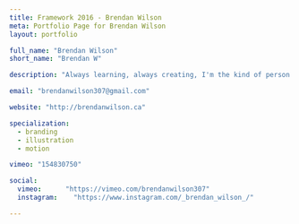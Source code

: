 ```yaml
---
title: Framework 2016 - Brendan Wilson
meta: Portfolio Page for Brendan Wilson
layout: portfolio

full_name: "Brendan Wilson"
short_name: "Brendan W"

description: "Always learning, always creating, I'm the kind of person who would rather make it myself than buy it new. Oh and Star Wars is a pretty big deal to me."

email: "brendanwilson307@gmail.com"

website: "http://brendanwilson.ca"

specialization:
  - branding
  - illustration
  - motion

vimeo: "154830750"

social:
  vimeo:      "https://vimeo.com/brendanwilson307"
  instagram:    "https://www.instagram.com/_brendan_wilson_/"

---
```

